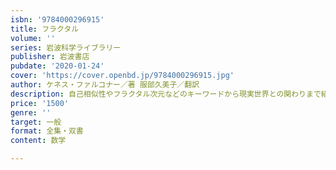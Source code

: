 ```yaml
---
isbn: '9784000296915'
title: フラクタル
volume: ''
series: 岩波科学ライブラリー
publisher: 岩波書店
pubdate: '2020-01-24'
cover: 'https://cover.openbd.jp/9784000296915.jpg'
author: ケネス・ファルコナー／著 服部久美子／翻訳
description: 自己相似性やフラクタル次元などのキーワードから現実世界との関わりまで紹介するコンパクトな入門書。
price: '1500'
genre: ''
target: 一般
format: 全集・双書
content: 数学

---
```


